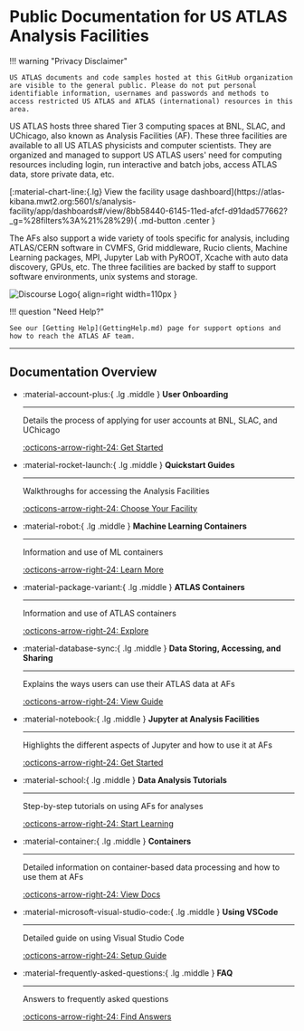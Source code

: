 # Public Documentation for US ATLAS Analysis Facilities

!!! warning "Privacy Disclaimer"

    US ATLAS documents and code samples hosted at this GitHub organization are visible to the general public. Please do not put personal identifiable information, usernames and passwords and methods to access restricted US ATLAS and ATLAS (international) resources in this area.

US ATLAS hosts three shared Tier 3 computing spaces at BNL, SLAC, and UChicago,
also known as Analysis Facilities (AF). These three facilities are available to
all US ATLAS physicists and computer scientists. They are organized and managed
to support US ATLAS users' need for computing resources including login, run
interactive and batch jobs, access ATLAS data, store private data, etc.

<p class="center" markdown>
[:material-chart-line:{.lg} View the facility usage dashboard](https://atlas-kibana.mwt2.org:5601/s/analysis-facility/app/dashboards#/view/8bb58440-6145-11ed-afcf-d91dad577662?_g=%28filters%3A%21%28%29){ .md-button .center }
</p>

The AFs also support a wide variety of tools specific for analysis, including
ATLAS/CERN software in CVMFS, Grid middleware, Rucio clients, Machine Learning
packages, MPI, Jupyter Lab with PyROOT, Xcache with auto data discovery, GPUs,
etc. The three facilities are backed by staff to support software environments,
unix systems and storage.

![Discourse Logo](images/discourse.png){ align=right width=110px }

!!! question "Need Help?"

    See our [Getting Help](GettingHelp.md) page for support options and how to reach the ATLAS AF team.

---

## Documentation Overview

<div class="grid cards" markdown>

- :material-account-plus:{ .lg .middle } **User Onboarding**

  ***

  Details the process of applying for user accounts at BNL, SLAC, and UChicago

  [:octicons-arrow-right-24: Get Started](UserOnboarding/account.md)

- :material-rocket-launch:{ .lg .middle } **Quickstart Guides**

  ***

  Walkthroughs for accessing the Analysis Facilities

  [:octicons-arrow-right-24: Choose Your Facility](sshlogin/index.md)

- :material-robot:{ .lg .middle } **Machine Learning Containers**

  ***

  Information and use of ML containers

  [:octicons-arrow-right-24: Learn More](ML-Containers/info.md)

- :material-package-variant:{ .lg .middle } **ATLAS Containers**

  ***

  Information and use of ATLAS containers

  [:octicons-arrow-right-24: Explore](ATLAS-Containers/OS-Containers.md)

- :material-database-sync:{ .lg .middle } **Data Storing, Accessing, and
  Sharing**

  ***

  Explains the ways users can use their ATLAS data at AFs

  [:octicons-arrow-right-24: View Guide](doma/DataSharing.md)

- :material-notebook:{ .lg .middle } **Jupyter at Analysis Facilities**

  ***

  Highlights the different aspects of Jupyter and how to use it at AFs

  [:octicons-arrow-right-24: Get Started](jupyter/JupyterAtTier3s.md)

- :material-school:{ .lg .middle } **Data Analysis Tutorials**

  ***

  Step-by-step tutorials on using AFs for analyses

  [:octicons-arrow-right-24: Start Learning](Tutorial-2019Aug/README.md)

- :material-container:{ .lg .middle } **Containers**

  ***

  Detailed information on container-based data processing and how to use them at
  AFs

  [:octicons-arrow-right-24: View Docs](Containers/UsingSingularity/README.md)

- :material-microsoft-visual-studio-code:{ .lg .middle } **Using VSCode**

  ***

  Detailed guide on using Visual Studio Code

  [:octicons-arrow-right-24: Setup Guide](VSCode/README.md)

- :material-frequently-asked-questions:{ .lg .middle } **FAQ**

  ***

  Answers to frequently asked questions

  [:octicons-arrow-right-24: Find Answers](faqs-tips/faq-tips.md)

</div>
